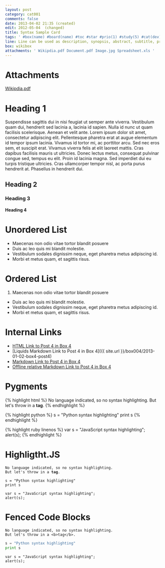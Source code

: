 ```yaml
---
layout: post
category: cat001
comments: false
date: 2013-04-02 21:35 (created)
edit: 2012-05-04  (changed)
title: Syntax Sample Card
tags: ' #box(name) #board(name) #toc #star #prio(1) #study(5) #cat(dev) #public #share(Person)'
line: Line can be used as description, synopsis, abstract, subtitle, preview, teaser or question answered in content. So this line can be very useful in many ways.
box: wikibox
attachments: ' Wikipdia.pdf Document.pdf Image.jpg Spreadsheet.xls '  
---
```

# Attachments

[Wikipdia.pdf](./Wikipedia.pdf)

# Heading 1

Suspendisse sagittis dui in nisi feugiat ut semper ante viverra. Vestibulum quam dui, hendrerit sed lacinia a, lacinia id sapien. Nulla id nunc ut quam facilisis scelerisque. Aenean et velit ante. Lorem ipsum dolor sit amet, consectetur adipiscing elit. Pellentesque pharetra erat at augue elementum id tempor ipsum lacinia. Vivamus id tortor mi, ac porttitor arcu. Sed nec eros sem, et suscipit erat. Vivamus viverra felis at elit laoreet mattis. Cras dapibus facilisis mauris ut ultricies. Donec lectus metus, consequat pulvinar congue sed, tempus eu elit. Proin id lacinia magna. Sed imperdiet dui eu turpis tristique ultricies. Cras ullamcorper tempor nisl, ac porta purus hendrerit at. Phasellus in hendrerit dui.

## Heading 2
### Heading 3    
#### Heading 4

# Unordered List

- Maecenas non odio vitae tortor blandit posuere
- Duis ac leo quis mi blandit molestie.
- Vestibulum sodales dignissim neque, eget pharetra metus adipiscing id. 
- Morbi et metus quam, et sagittis risus. 

# Ordered List

1. Maecenas non odio vitae tortor blandit posuere
- Duis ac leo quis mi blandit molestie.
- Vestibulum sodales dignissim neque, eget pharetra metus adipiscing id. 
- Morbi et metus quam, et sagittis risus.

# Internal Links

- <a href="/box004/2013-01-02-box4-post4">HTML Link to Post 4 in Box 4</a>
- [Liquids Markdown Link to Post 4 in Box 4]({{ site.url }}/box004/2013-01-02-box4-post4)
- [Markdown Link to Post 4 in Box 4](/box004/2013-01-02-box4-post4)
- [Offline relative Markdown Link to Post 4 in Box 4](../../box004/2013-01-02-box4-post4/index.html)

# Pygments

{% highlight html %}
No language indicated, so no syntax highlighting. 
But let's throw in a <b>tag</b>.
{% endhighlight %}

{% highlight python %}
s = "Python syntax highlighting"
print s
{% endhighlight %}
 
{% highlight ruby linenos %}
var s = "JavaScript syntax highlighting";
alert(s);
{% endhighlight %}

# Highligtht.JS

<pre><code class="html">No language indicated, so no syntax highlighting. 
But let's throw in a <b>tag</b>.
</code></pre>

<pre><code class="pyhton">s = "Python syntax highlighting"
print s
</code></pre>
 
<pre>
<code class>var s = "JavaScript syntax highlighting";
alert(s);
</code></pre>

# Fenced Code Blocks

```
No language indicated, so no syntax highlighting. 
But let's throw in a <b>tag</b>.
```

```python
s = "Python syntax highlighting"
print s
````
 
```
var s = "JavaScript syntax highlighting";
alert(s);
```

